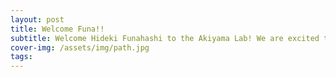 ```yaml
---
layout: post
title: Welcome Funa!!
subtitle: Welcome Hideki Funahashi to the Akiyama Lab! We are excited to have you join our team!!
cover-img: /assets/img/path.jpg
tags: 
---
```


